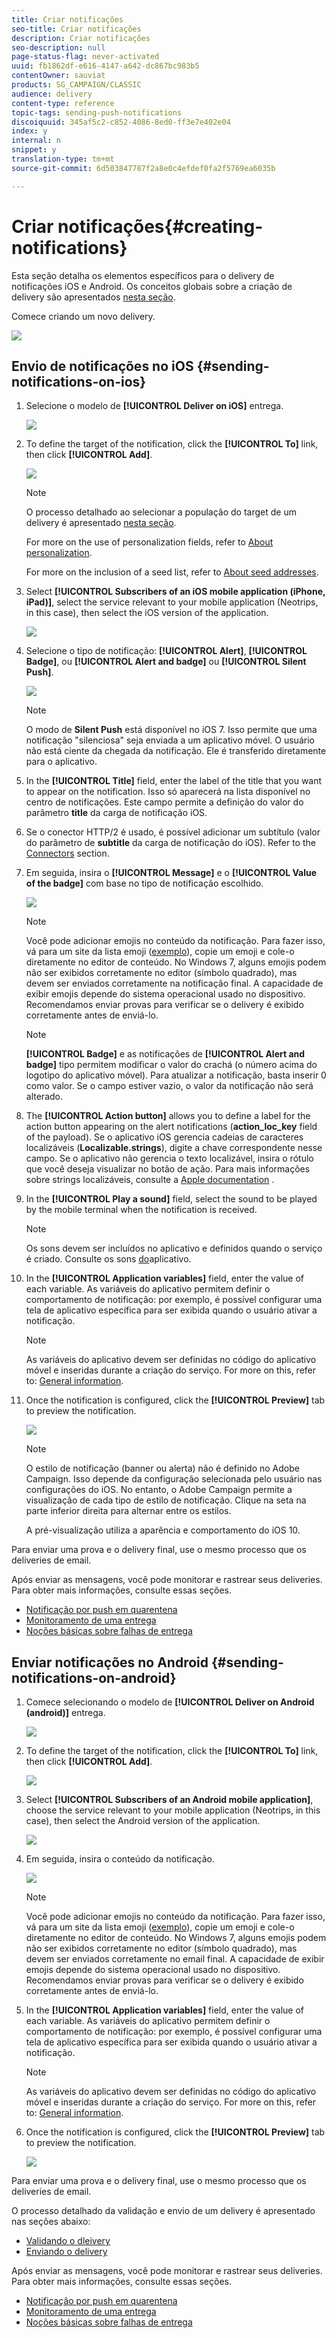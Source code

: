 ```yaml
---
title: Criar notificações
seo-title: Criar notificações
description: Criar notificações
seo-description: null
page-status-flag: never-activated
uuid: fb1862df-e616-4147-a642-dc867bc983b5
contentOwner: sauviat
products: SG_CAMPAIGN/CLASSIC
audience: delivery
content-type: reference
topic-tags: sending-push-notifications
discoiquuid: 345af5c2-c852-4086-8ed0-ff3e7e402e04
index: y
internal: n
snippet: y
translation-type: tm+mt
source-git-commit: 6d503847787f2a8e0c4efdef0fa2f5769ea6035b

---
```



# Criar notificações{#creating-notifications}

Esta seção detalha os elementos específicos para o delivery de notificações iOS e Android. Os conceitos globais sobre a criação de delivery são apresentados [nesta seção](../../delivery/using/steps-about-delivery-creation-steps.md).

Comece criando um novo delivery.

![](assets/nmac_delivery_1.png)

## Envio de notificações no iOS {#sending-notifications-on-ios}

1. Selecione o modelo de **[!UICONTROL Deliver on iOS]** entrega.

   ![](assets/nmac_delivery_ios_1.png)

1. To define the target of the notification, click the **[!UICONTROL To]** link, then click **[!UICONTROL Add]**.

   ![](assets/nmac_delivery_ios_2.png)

   >[!NOTE]
   >
   >O processo detalhado ao selecionar a população do target de um delivery é apresentado [nesta seção](../../delivery/using/steps-defining-the-target-population.md).
   >
   >For more on the use of personalization fields, refer to [About personalization](../../delivery/using/about-personalization.md).
   >
   >For more on the inclusion of a seed list, refer to [About seed addresses](../../delivery/using/about-seed-addresses.md).

1. Select **[!UICONTROL Subscribers of an iOS mobile application (iPhone, iPad)]**, select the service relevant to your mobile application (Neotrips, in this case), then select the iOS version of the application.

   ![](assets/nmac_delivery_ios_3.png)

1. Selecione o tipo de notificação: **[!UICONTROL Alert]**, **[!UICONTROL Badge]**, ou **[!UICONTROL Alert and badge]** ou **[!UICONTROL Silent Push]**.

   ![](assets/nmac_delivery_ios_4.png)

   >[!NOTE]
   >
   >O modo de **Silent Push** está disponível no iOS 7. Isso permite que uma notificação &quot;silenciosa&quot; seja enviada a um aplicativo móvel. O usuário não está ciente da chegada da notificação. Ele é transferido diretamente para o aplicativo.

1. In the **[!UICONTROL Title]** field, enter the label of the title that you want to appear on the notification. Isso só aparecerá na lista disponível no centro de notificações. Este campo permite a definição do valor do parâmetro **title** da carga de notificação iOS.
1. Se o conector HTTP/2 é usado, é possível adicionar um subtítulo (valor do parâmetro de **subtitle** da carga de notificação do iOS). Refer to the [Connectors](../../delivery/using/setting-up-mobile-app-channel.md#connectors) section.
1. Em seguida, insira o **[!UICONTROL Message]** e o **[!UICONTROL Value of the badge]** com base no tipo de notificação escolhido.

   ![](assets/nmac_delivery_ios_5.png)

   >[!NOTE]
   >
   >Você pode adicionar emojis no conteúdo da notificação. Para fazer isso, vá para um site da lista emoji ([exemplo](https://www.utf8-chartable.de/unicode-utf8-table.pl?start=9728)), copie um emoji e cole-o diretamente no editor de conteúdo. No Windows 7, alguns emojis podem não ser exibidos corretamente no editor (símbolo quadrado), mas devem ser enviados corretamente na notificação final. A capacidade de exibir emojis depende do sistema operacional usado no dispositivo. Recomendamos enviar provas para verificar se o delivery é exibido corretamente antes de enviá-lo.

   >[!NOTE]
   >
   >**[!UICONTROL Badge]** e as notificações de **[!UICONTROL Alert and badge]** tipo permitem modificar o valor do crachá (o número acima do logotipo do aplicativo móvel). Para atualizar a notificação, basta inserir 0 como valor. Se o campo estiver vazio, o valor da notificação não será alterado.

1. The **[!UICONTROL Action button]** allows you to define a label for the action button appearing on the alert notifications (**action_loc_key** field of the payload). Se o aplicativo iOS gerencia cadeias de caracteres localizáveis (**Localizable.strings**), digite a chave correspondente nesse campo. Se o aplicativo não gerencia o texto localizável, insira o rótulo que você deseja visualizar no botão de ação. Para mais informações sobre strings localizáveis, consulte a [Apple documentation](https://developer.apple.com/library/content/documentation/NetworkingInternet/Conceptual/RemoteNotificationsPG/CreatingtheNotificationPayload.md#//apple_ref/doc/uid/TP40008194-CH10-SW1) .
1. In the **[!UICONTROL Play a sound]** field, select the sound to be played by the mobile terminal when the notification is received.

   >[!NOTE]
   >
   >Os sons devem ser incluídos no aplicativo e definidos quando o serviço é criado. Consulte os sons [do](../../delivery/using/setting-up-mobile-app-channel.md#application-sounds)aplicativo.

1. In the **[!UICONTROL Application variables]** field, enter the value of each variable. As variáveis do aplicativo permitem definir o comportamento de notificação: por exemplo, é possível configurar uma tela de aplicativo específica para ser exibida quando o usuário ativar a notificação.

   >[!NOTE]
   >
   >As variáveis do aplicativo devem ser definidas no código do aplicativo móvel e inseridas durante a criação do serviço. For more on this, refer to: [General information](../../delivery/using/setting-up-mobile-app-channel.md#general-information).

1. Once the notification is configured, click the **[!UICONTROL Preview]** tab to preview the notification.

   ![](assets/nmac_intro_2.png)

   >[!NOTE]
   >
   >O estilo de notificação (banner ou alerta) não é definido no Adobe Campaign. Isso depende da configuração selecionada pelo usuário nas configurações do iOS. No entanto, o Adobe Campaign permite a visualização de cada tipo de estilo de notificação. Clique na seta na parte inferior direita para alternar entre os estilos.
   >
   >A pré-visualização utiliza a aparência e comportamento do iOS 10.

Para enviar uma prova e o delivery final, use o mesmo processo que os deliveries de email.

Após enviar as mensagens, você pode monitorar e rastrear seus deliveries. Para obter mais informações, consulte essas seções.

* [Notificação por push em quarentena](../../delivery/using/understanding-quarantine-management.md#push-notification-quarantines)
* [Monitoramento de uma entrega](../../delivery/using/monitoring-a-delivery.md)
* [Noções básicas sobre falhas de entrega](../../delivery/using/understanding-delivery-failures.md)

## Enviar notificações no Android {#sending-notifications-on-android}

1. Comece selecionando o modelo de **[!UICONTROL Deliver on Android (android)]** entrega.

   ![](assets/nmac_delivery_android_1.png)

1. To define the target of the notification, click the **[!UICONTROL To]** link, then click **[!UICONTROL Add]**.

   ![](assets/nmac_delivery_android_2.png)

1. Select **[!UICONTROL Subscribers of an Android mobile application]**, choose the service relevant to your mobile application (Neotrips, in this case), then select the Android version of the application.

   ![](assets/nmac_delivery_android_3.png)

1. Em seguida, insira o conteúdo da notificação.

   ![](assets/nmac_delivery_android_4.png)

   >[!NOTE]
   >
   >Você pode adicionar emojis no conteúdo da notificação. Para fazer isso, vá para um site da lista emoji ([exemplo](https://www.utf8-chartable.de/unicode-utf8-table.pl?start=9728)), copie um emoji e cole-o diretamente no editor de conteúdo. No Windows 7, alguns emojis podem não ser exibidos corretamente no editor (símbolo quadrado), mas devem ser enviados corretamente no email final. A capacidade de exibir emojis depende do sistema operacional usado no dispositivo. Recomendamos enviar provas para verificar se o delivery é exibido corretamente antes de enviá-lo.

1. In the **[!UICONTROL Application variables]** field, enter the value of each variable. As variáveis do aplicativo permitem definir o comportamento de notificação: por exemplo, é possível configurar uma tela de aplicativo específica para ser exibida quando o usuário ativar a notificação.

   >[!NOTE]
   >
   >As variáveis do aplicativo devem ser definidas no código do aplicativo móvel e inseridas durante a criação do serviço. For more on this, refer to: [General information](../../delivery/using/setting-up-mobile-app-channel.md#general-information).

1. Once the notification is configured, click the **[!UICONTROL Preview]** tab to preview the notification.

   ![](assets/nmac_intro_1.png)

Para enviar uma prova e o delivery final, use o mesmo processo que os deliveries de email.

O processo detalhado da validação e envio de um delivery é apresentado nas seções abaixo:

* [Validando o dleivery](../../delivery/using/steps-validating-the-delivery.md)
* [Enviando o delivery](../../delivery/using/steps-sending-the-delivery.md)

Após enviar as mensagens, você pode monitorar e rastrear seus deliveries. Para obter mais informações, consulte essas seções.

* [Notificação por push em quarentena](../../delivery/using/understanding-quarantine-management.md#push-notification-quarantines)
* [Monitoramento de uma entrega](../../delivery/using/monitoring-a-delivery.md)
* [Noções básicas sobre falhas de entrega](../../delivery/using/understanding-delivery-failures.md)
